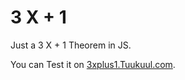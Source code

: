 # 3 X + 1
Just a 3 X + 1 Theorem in JS.

You can Test it on [3xplus1.Tuukuul.com](http://3xplus1.tuukuul.com/).
